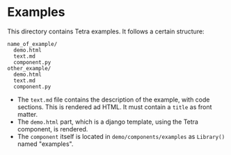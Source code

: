 # Examples

This directory contains Tetra examples. It follows a certain structure:

```
name_of_example/
  demo.html
  text.md
  component.py
other_example/
  demo.html
  text.md
  component.py
```

* The `text.md` file contains the description of the example, with code sections. This is rendered ad HTML. It must contain a `title` as front matter. 
* The `demo.html` part, which is a django template, using the Tetra component, is rendered.
* The `component` itself is located in `demo/components/examples` as `Library()` named "examples". 